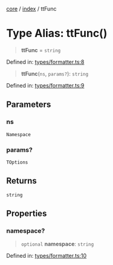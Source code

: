 [core](../../index.md) / [index](../index.md) / ttFunc

# Type Alias: ttFunc()

> **ttFunc** = `string`

Defined in: [types/formatter.ts:8](https://github.com/arthur-plazanet/i18next-compose/blob/414e3002796ebfffec21fa588fa2eecc4fa22150/packages/core/src/types/formatter.ts#L8)

> **ttFunc**(`ns`, `params?`): `string`

Defined in: [types/formatter.ts:9](https://github.com/arthur-plazanet/i18next-compose/blob/414e3002796ebfffec21fa588fa2eecc4fa22150/packages/core/src/types/formatter.ts#L9)

## Parameters

### ns

`Namespace`

### params?

`TOptions`

## Returns

`string`

## Properties

### namespace?

> `optional` **namespace**: `string`

Defined in: [types/formatter.ts:10](https://github.com/arthur-plazanet/i18next-compose/blob/414e3002796ebfffec21fa588fa2eecc4fa22150/packages/core/src/types/formatter.ts#L10)
